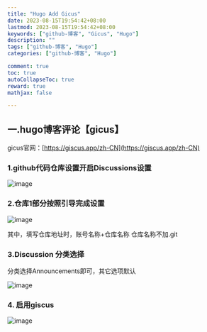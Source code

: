 ```yaml
---
title: "Hugo Add Gicus"
date: 2023-08-15T19:54:42+08:00
lastmod: 2023-08-15T19:54:42+08:00
keywords: ["github-博客", "Gicus", "Hugo"]
description: ""
tags: ["github-博客", "Hugo"]
categories: ["github-博客", "Hugo"]

comment: true
toc: true
autoCollapseToc: true
reward: true
mathjax: false

---
```


<!--more-->

## 一.hugo博客评论【gicus】

gicus官网：[https://giscus.app/zh-CN](https://giscus.app/zh-CN)

### 1.github代码仓库设置开启Discussions设置

![image](/images/post/hugo-add-gicus/github-setting-comment.jpg)

### 2.仓库1部分按照引导完成设置
![image](/images/post/hugo-add-gicus/gicus-setting.jpg)

其中，填写仓库地址时，账号名称+仓库名称
仓库名称不加.git

### 3.Discussion 分类选择

分类选择Announcements即可，其它选项默认

![image](/images/post/hugo-add-gicus/gicus-setting1.jpg)

### 4. 启用giscus

![image](/images/post/hugo-add-gicus/gicus-setting2.jpg)




